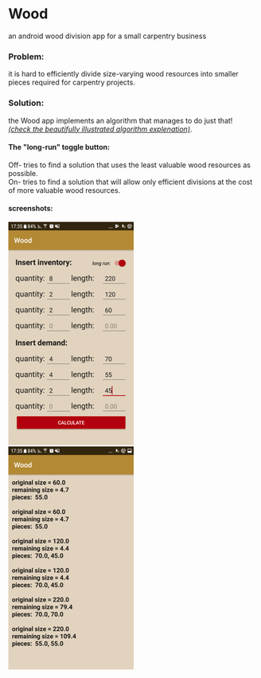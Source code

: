 # Wood
an android wood division app for a small carpentry business


### Problem: 
it is hard to efficiently divide size-varying wood resources into smaller pieces required for carpentry projects.

### Solution:
the Wood app implements an algorithm that manages to do just that!  
[_(check the beautifully illustrated algorithm explenation)_](wood-%20explanation.pdf).

#### The "long-run" toggle button:

Off- tries to find a solution that uses the least valuable wood resources as possible.  
On- tries to find a solution that will allow only efficient divisions at the cost of more valuable wood resources.  

#### screenshots:

![  ](Screenshot_20180106-173503.png)  ![  ](Screenshot_20180106-173523.png)